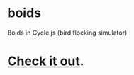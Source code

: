 # boids
Boids in Cycle.js (bird flocking simulator)

[Check it out](https://cyclejs-community.github.io/boids/).
===
